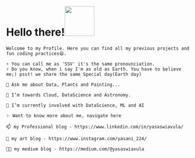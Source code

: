 # Hello there!<img src="https://media.giphy.com/media/Wj7lNjMNDxSmc/giphy.gif" width="80px" >

#### 
<p align="center">
  <samp>
    
    Welcome to my Profile. Here you can find all my previous projects and fun coding practices😄. 
    
    ⚡ You can call me as 'SSV' it's the same pronounciation.
    ⚡ Do you know, when i say I'm as old as Earth. You have to believe me;) psst! we share the same Special day(Earth day)
    
    💬 Ask me about Data, Plants and Painting...
    
    🔭 I’m towards Cloud, DataScience and Astronomy.
    
    🌱 I’m currently involved with DataScience, ML and AI
    
    ✨ Want to know more about me, navigate here
     
    📫 my Professional blog - https://www.linkedin.com/in/yasaswiavula/
    
    🎨 my art blog - https://www.instagram.com/yasani_224/

    👩‍💻 my medium blog - https://medium.com/@yasaswiavula
     
  </samp>
</p>

<!--
**yasaswiavula/yasaswiavula** is a ✨ _special_ ✨ repository because its `README.md` (this file) appears on your GitHub profile.
 

Here are some ideas to get you started:

- 🔭 I’m currently working on ...
- 🌱 I’m currently learning ...
- 👯 I’m looking to collaborate on ...
- 🤔 I’m looking for help with ...
- 💬 Ask me about ...
- 📫 How to reach me: ...
- 😄 Pronouns: ...
- ⚡ Fun fact: ...
-->
 
